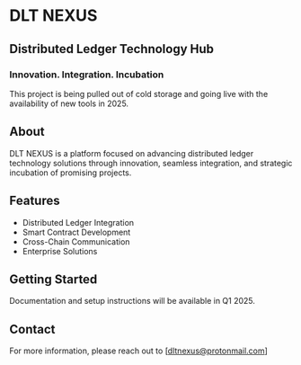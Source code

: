# DLT NEXUS

## Distributed Ledger Technology Hub

### Innovation. Integration. Incubation

This project is being pulled out of cold storage and going live with the availability of new tools in 2025.

## About

DLT NEXUS is a platform focused on advancing distributed ledger technology solutions through innovation, seamless integration, and strategic incubation of promising projects.

## Features

- Distributed Ledger Integration
- Smart Contract Development
- Cross-Chain Communication
- Enterprise Solutions

## Getting Started

Documentation and setup instructions will be available in Q1 2025.

## Contact

For more information, please reach out to [dltnexus@protonmail.com]
